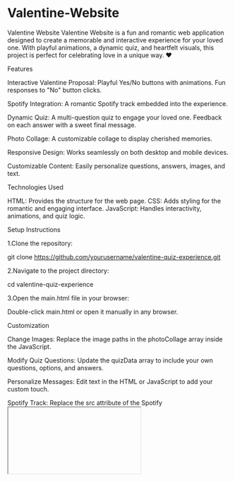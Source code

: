 # Valentine-Website
Valentine Website
Valentine Website is a fun and romantic web application designed to create a memorable and interactive experience for your loved one. With playful animations, a dynamic quiz, and heartfelt visuals, this project is perfect for celebrating love in a unique way. ❤️


Features

Interactive Valentine Proposal:
  Playful Yes/No buttons with animations.
  Fun responses to "No" button clicks.

Spotify Integration:
  A romantic Spotify track embedded into the experience.

Dynamic Quiz:
  A multi-question quiz to engage your loved one.
  Feedback on each answer with a sweet final message.

Photo Collage:
  A customizable collage to display cherished memories.

Responsive Design:
  Works seamlessly on both desktop and mobile devices.

Customizable Content:
  Easily personalize questions, answers, images, and text.


Technologies Used

HTML: Provides the structure for the web page.
CSS: Adds styling for the romantic and engaging interface.
JavaScript: Handles interactivity, animations, and quiz logic.


Setup Instructions

1.Clone the repository:

git clone https://github.com/yourusername/valentine-quiz-experience.git

2.Navigate to the project directory:

cd valentine-quiz-experience

3.Open the main.html file in your browser:

Double-click main.html or open it manually in any browser.


Customization

Change Images:
  Replace the image paths in the photoCollage array inside the JavaScript.

Modify Quiz Questions:
  Update the quizData array to include your own questions, options, and answers.

Personalize Messages:
  Edit text in the HTML or JavaScript to add your custom touch.

Spotify Track:
  Replace the src attribute of the Spotify <iframe> with a link to your preferred song.

Folder Structure
valentine-website/
├── main.html        # Main HTML file
├── images/          # Folder for images (replace with your own)
└── README.md        # Project description

Credits
Created with ❤️ by TWYGZI.


License
This project is licensed under the MIT License. Feel free to use, modify, and share this project, but please give credit to the original creator.



